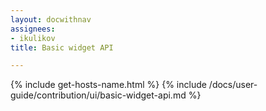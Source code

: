 ```yaml
---
layout: docwithnav
assignees:
- ikulikov
title: Basic widget API

---
```


{% include get-hosts-name.html %}
{% include /docs/user-guide/contribution/ui/basic-widget-api.md %}